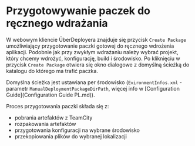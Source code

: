 ﻿# Przygotowywanie paczek do ręcznego wdrażania

W webowym kliencie ÜberDeployera znajduje się przycisk `Create Package` umożliwiający przygotowanie paczki gotowej do ręcznego wdrożenia aplikacji.
Podobnie jak przy zwykłym wdrażaniu należy wybrać projekt, który chcemy wdrożyć, konfigurację, build i środowisko.
Po kliknięciu w przycisk `Create Package` otwiera się okno dialogowe z domyślną ścieżką do katalogu do którego ma trafić paczka.

Domyślna ścieżka jest ustawiana per środowisko (`EvironmentInfos.xml` - parametr `ManualDeploymentPackageDirPath`, więcej info w [Configuration Guide](Configuration Guide PL.md)).

Proces przygotowania paczki składa się z:
- pobrania artefaktów z TeamCity
- rozpakowania artefaktów
- przygotowania konfiguracji na wybrane środowisko
- przekopiowania plików do wybranej lokalizacji